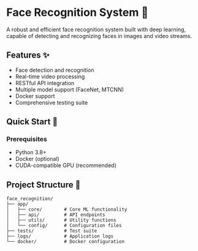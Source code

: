 # Face Recognition System 🎯

A robust and efficient face recognition system built with deep learning, capable of detecting and recognizing faces in images and video streams.

## Features ✨

- Face detection and recognition
- Real-time video processing
- RESTful API integration
- Multiple model support (FaceNet, MTCNN)
- Docker support
- Comprehensive testing suite

## Quick Start 🚀

### Prerequisites

- Python 3.8+
- Docker (optional)
- CUDA-compatible GPU (recommended)


## Project Structure 📁

```
face_recognition/
├── app/
│   ├── core/        # Core ML functionality
│   ├── api/         # API endpoints
│   ├── utils/       # Utility functions
│   └── config/      # Configuration files
├── tests/           # Test suite
├── logs/            # Application logs
└── docker/          # Docker configuration
```
